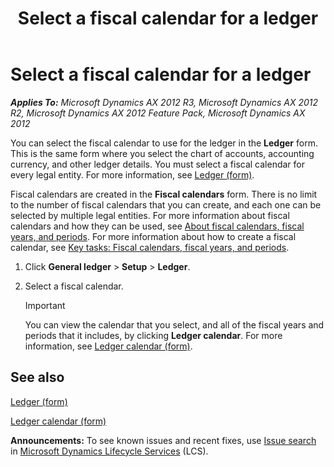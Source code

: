 ﻿---
title: Select a fiscal calendar for a ledger
TOCTitle: Select a fiscal calendar for a ledger
ms:assetid: 18c8bbc6-64f2-4497-91f8-17a034b8a3ef
ms:mtpsurl: https://technet.microsoft.com/en-us/library/Hh208447(v=AX.60)
ms:contentKeyID: 36056105
ms.date: 04/18/2014
mtps_version: v=AX.60
f1_keywords:
- fiscal calendar
- Ledger
- ledger calendar
- ledger form
---

# Select a fiscal calendar for a ledger 


_**Applies To:** Microsoft Dynamics AX 2012 R3, Microsoft Dynamics AX 2012 R2, Microsoft Dynamics AX 2012 Feature Pack, Microsoft Dynamics AX 2012_

You can select the fiscal calendar to use for the ledger in the **Ledger** form. This is the same form where you select the chart of accounts, accounting currency, and other ledger details. You must select a fiscal calendar for every legal entity. For more information, see [Ledger (form)](https://technet.microsoft.com/en-us/library/hh209331\(v=ax.60\)).

Fiscal calendars are created in the **Fiscal calendars** form. There is no limit to the number of fiscal calendars that you can create, and each one can be selected by multiple legal entities. For more information about fiscal calendars and how they can be used, see [About fiscal calendars, fiscal years, and periods](about-fiscal-calendars-fiscal-years-and-periods.md). For more information about how to create a fiscal calendar, see [Key tasks: Fiscal calendars, fiscal years, and periods](key-tasks-fiscal-calendars-fiscal-years-and-periods.md).

1.  Click **General ledger** \> **Setup** \> **Ledger**.

2.  Select a fiscal calendar.
    

    > [!IMPORTANT]
    > <P>You can view the calendar that you select, and all of the fiscal years and periods that it includes, by clicking <STRONG>Ledger calendar</STRONG>. For more information, see <A href="https://technet.microsoft.com/en-us/library/hh242506(v=ax.60)">Ledger calendar (form)</A>.</P>



## See also

[Ledger (form)](https://technet.microsoft.com/en-us/library/hh209331\(v=ax.60\))

[Ledger calendar (form)](https://technet.microsoft.com/en-us/library/hh242506\(v=ax.60\))

  
**Announcements:** To see known issues and recent fixes, use [Issue search](http://go.microsoft.com/fwlink/?linkid=389258) in [Microsoft Dynamics Lifecycle Services](http://go.microsoft.com/fwlink/?linkid=306505) (LCS).

